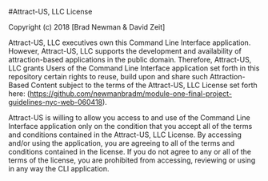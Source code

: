 #Attract-US, LLC License

Copyright (c) 2018 [Brad Newman & David Zeit]

Attract-US, LLC executives own this Command Line Interface application. However, Attract-US, LLC supports the development and availability of attraction-based applications in the public domain. Therefore, Attract-US, LLC grants Users of the Command Line Interface application set forth in this repository certain rights to reuse, build upon and share such Attraction-Based Content subject to the terms of the Attract-US, LLC License set forth here: (https://github.com/newmanbradm/module-one-final-project-guidelines-nyc-web-060418).

Attract-US is willing to allow you access to and use of the Command Line Interface application only on the condition that you accept all of the terms and conditions contained in the Attract-US, LLC License. By accessing and/or using the application, you are agreeing to all of the terms and conditions contained in the license. If you do not agree to any or all of the terms of the license, you are prohibited from accessing, reviewing or using in any way the CLI application.
